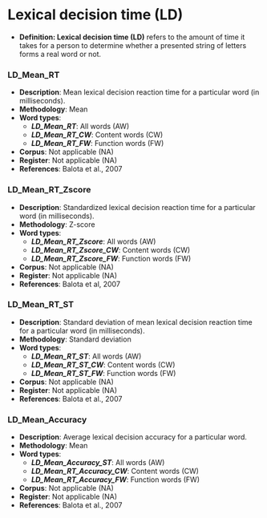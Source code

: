 # Lexical decision time (LD)
- **Definition: Lexical decision time (LD)** refers to the amount of time it takes for a person to determine whether a presented string of letters forms a real word or not.

### LD_Mean_RT
- **Description**: Mean lexical decision reaction time for a particular word (in milliseconds).
- **Methodology**: Mean
- **Word types**: 
    - ***LD_Mean_RT***: All words (AW)
    - ***LD_Mean_RT_CW***: Content words (CW)
    - ***LD_Mean_RT_FW***: Function words (FW)
- **Corpus**: Not applicable (NA)
- **Register**: Not applicable (NA)
- **References**: Balota et al., 2007

### LD_Mean_RT_Zscore
- **Description**: Standardized lexical decision reaction time for a particular word (in milliseconds).
- **Methodology**: Z-score
- **Word types**:
    - ***LD_Mean_RT_Zscore***: All words (AW)
    - ***LD_Mean_RT_Zscore_CW***: Content words (CW)
    - ***LD_Mean_RT_Zscore_FW***: Function words (FW)
- **Corpus**: Not applicable (NA)
- **Register**: Not applicable (NA)
- **References**: Balota et al, 2007

### LD_Mean_RT_ST
- **Description**: Standard deviation of mean lexical decision reaction time for a particular word (in milliseconds).
- **Methodology**: Standard deviation
- **Word types**:
    - ***LD_Mean_RT_ST***: All words (AW)
    - ***LD_Mean_RT_ST_CW***: Content words (CW)
    - ***LD_Mean_RT_ST_FW***: Function words (FW)
- **Corpus**: Not applicable (NA)
- **Register**: Not applicable (NA)
- **References**: Balota et al., 2007

### LD_Mean_Accuracy
- **Description**: Average lexical decision accuracy for a particular word.
- **Methodology**: Mean
- **Word types**:
    - ***LD_Mean_Accuracy_ST***: All words (AW)
    - ***LD_Mean_RT_Accuracy_CW***: Content words (CW)
    - ***LD_Mean_RT_Accuracy_FW***: Function words (FW)
- **Corpus**: Not applicable (NA)
- **Register**: Not applicable (NA)
- **References**: Balota et al., 2007